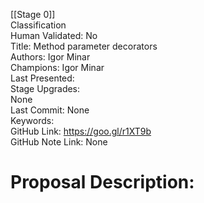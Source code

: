 [[Stage 0]]<br>Classification<br>Human Validated: No<br>Title: Method parameter decorators<br>Authors: Igor Minar<br>Champions: Igor Minar<br>Last Presented: <br>Stage Upgrades:<br>None<br>Last Commit: None<br>Keywords:<br>GitHub Link: https://goo.gl/r1XT9b <br>GitHub Note Link: None
# Proposal Description:<br>